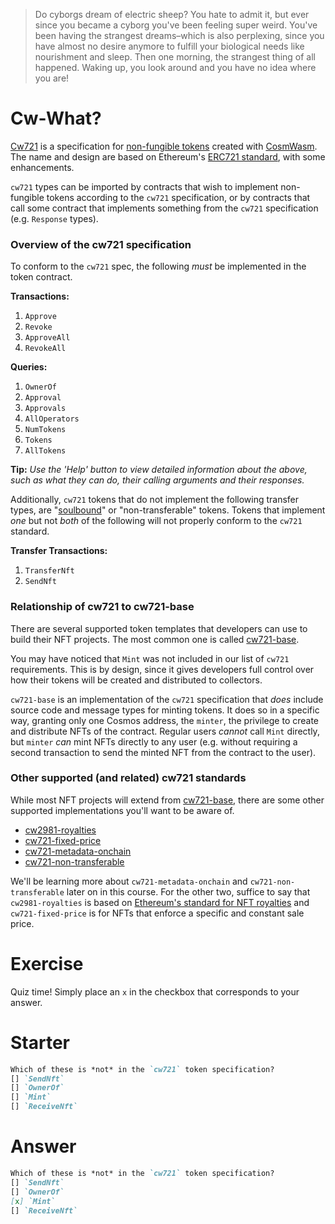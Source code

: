 <!---
Course: 2 
Lesson: 1
Exercise: 1

Title: Cw-What?
Filename: quiz.txt
-->

> Do cyborgs dream of electric sheep? You hate to admit it, but ever since you became a cyborg you've been feeling super weird. You've been having the strangest dreams–which is also perplexing, since you have almost no desire anymore to fulfill your biological needs like nourishment and sleep. Then one morning, the strangest thing of all happened. Waking up, you look around and you have no idea where you are!

# Cw-What?

[Cw721](https://github.com/CosmWasm/cw-nfts/blob/main/packages/cw721/README.md) is a specification for [non-fungible tokens](https://en.wikipedia.org/wiki/Non-fungible_token) created with [CosmWasm](https://cosmwasm.com/). The name and design are based on Ethereum's [ERC721 standard](https://eips.ethereum.org/EIPS/eip-721), with some enhancements. 

`cw721` types can be imported by contracts that wish to implement non-fungible tokens according to the `cw721` specification, or by contracts that call some contract that implements something from the `cw721` specification (e.g. `Response` types).

### Overview of the cw721 specification

To conform to the `cw721` spec, the following _must_ be implemented in the token contract.

**Transactions:**

1. `Approve`
2. `Revoke`
3. `ApproveAll`
4. `RevokeAll`

**Queries:**

1. `OwnerOf`
2. `Approval`
3. `Approvals`
4. `AllOperators`
5. `NumTokens`
6. `Tokens`
7. `AllTokens`

**Tip:** _Use the 'Help' button to view detailed information about the above, such as what they can do, their calling arguments and their responses._

Additionally, `cw721` tokens that do not implement the following transfer types, are "[soulbound](https://vitalik.ca/general/2022/01/26/soulbound.html)" or "non-transferable" tokens. Tokens that implement _one_ but not _both_ of the following will not properly conform to the `cw721` standard.

**Transfer Transactions:**

1. `TransferNft`
2. `SendNft`

### Relationship of cw721 to cw721-base

There are several supported token templates that developers can use to build their NFT projects. The most common one is called [cw721-base](https://crates.io/crates/cw721-base).

You may have noticed that `Mint` was not included in our list of `cw721` requirements. This is by design, since it gives developers full control over how their tokens will be created and distributed to collectors. 

`cw721-base` is an implementation of the `cw721` specification that _does_ include source code and message types for minting tokens. It does so in a specific way, granting only one Cosmos address, the `minter`, the privilege to create and distribute NFTs of the contract. Regular users *cannot* call `Mint` directly, but `minter` *can* mint NFTs directly to any user (e.g. without requiring a second transaction to send the minted NFT from the contract to the user).

### Other supported (and related) cw721 standards

While most NFT projects will extend from [cw721-base](https://github.com/CosmWasm/cw-nfts/tree/main/contracts/cw721-base), there are some other supported implementations you'll want to be aware of.

- [cw2981-royalties](https://github.com/CosmWasm/cw-nfts/tree/main/contracts/cw2981-royalties)
- [cw721-fixed-price](https://github.com/CosmWasm/cw-nfts/tree/main/contracts/cw721-fixed-price)
- [cw721-metadata-onchain](https://github.com/CosmWasm/cw-nfts/tree/main/contracts/cw721-metadata-onchain)
- [cw721-non-transferable](https://github.com/CosmWasm/cw-nfts/tree/main/contracts/cw721-non-transferable)

We'll be learning more about `cw721-metadata-onchain` and `cw721-non-transferable` later on in this course. For the other two, suffice  to say that `cw2981-royalties` is based on [Ethereum's standard for NFT royalties](https://eips.ethereum.org/EIPS/eip-2981) and `cw721-fixed-price` is for NFTs that enforce a specific and constant sale price.

# Exercise
Quiz time! Simply place an `x` in the checkbox that corresponds to your answer.

# Starter
```markdown
Which of these is *not* in the `cw721` token specification?
[] `SendNft`
[] `OwnerOf`
[] `Mint`
[] `ReceiveNft`

```

# Answer
```markdown
Which of these is *not* in the `cw721` token specification?
[] `SendNft`
[] `OwnerOf`
[x] `Mint`
[] `ReceiveNft`
```
